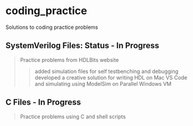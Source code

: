 # coding_practice
Solutions to coding practice problems

## SystemVerilog Files: Status - In Progress
> Practice problems from HDLBits website
>> added simulation files for self testbenching and debugging
>> developed a creative solution for writing HDL on Mac VS Code and simulating using ModelSim on Parallel Windows VM

## C Files - In Progress
> Practice problems using C and shell scripts

